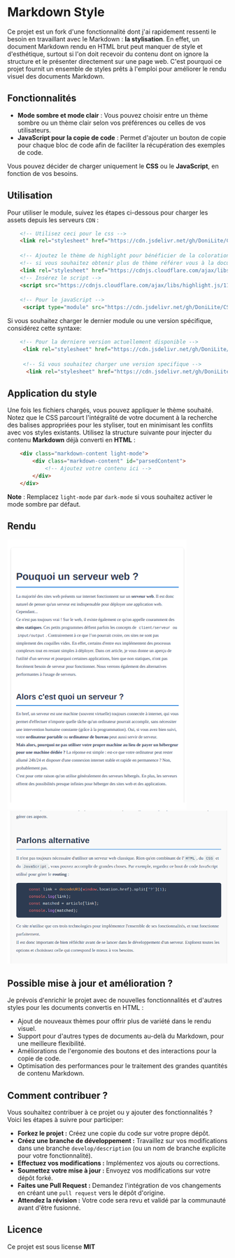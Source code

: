# Markdown Style

Ce projet est un fork d'une fonctionnalité dont j'ai rapidement ressenti le besoin en travaillant avec le Markdown : **la stylisation**. En effet, un document Markdown rendu en HTML brut peut manquer de style et d'esthétique, surtout si l'on doit recevoir du contenu dont on ignore la structure et le présenter directement sur une page web. C'est pourquoi ce projet fournit un ensemble de styles prêts à l'emploi pour améliorer le rendu visuel des documents Markdown.

## Fonctionnalités

- **Mode sombre et mode clair** : Vous pouvez choisir entre un thème sombre ou un thème clair selon vos préférences ou celles de vos utilisateurs.
- **JavaScript pour la copie de code** : Permet d'ajouter un bouton de copie pour chaque bloc de code afin de faciliter la récupération des exemples de code.

Vous pouvez décider de charger uniquement le **CSS** ou le **JavaScript**, en fonction de vos besoins.

## Utilisation

Pour utiliser le module, suivez les étapes ci-dessous pour charger les assets depuis les serveurs `CDN` :

```html
    <!-- Utilisez ceci pour le css -->
    <link rel="stylesheet" href="https://cdn.jsdelivr.net/gh/DoniLite/CSS/md.css">

    <!-- Ajoutez le thème de highlight pour bénéficier de la coloration syntaxique -->
    <!-- si vous souhaitez obtenir plus de thème référer vous à la documentation officieelle du site https://highlightjs.org/#usage -->
    <link rel="stylesheet" href="https://cdnjs.cloudflare.com/ajax/libs/highlight.js/11.8.0/styles/github-dark.min.css"/>
    <!-- Insérez le script -->
    <script src="https://cdnjs.cloudflare.com/ajax/libs/highlight.js/11.8.0/highlight.min.js"></script>

    <!-- Pour le javaScript -->
     <script type="module" src="https://cdn.jsdelivr.net/gh/DoniLite/CSS/md.js" defer></script>
```

Si vous souhaitez charger le dernier module ou une version spécifique, considérez cette syntaxe:

```html
    <!-- Pour la derniere version actuellement disponible -->
     <link rel="stylesheet" href="https://cdn.jsdelivr.net/gh/DoniLite/CSS@latest/md.css">

     <!-- Si vous souhaitez charger une version specifique -->
      <link rel="stylesheet" href="https://cdn.jsdelivr.net/gh/DoniLite/CSS@{{numero_spécifique_de_version}}/md.css">
```

## Application du style

Une fois les fichiers chargés, vous pouvez appliquer le thème souhaité. Notez que le CSS parcourt l'intégralité de votre document à la recherche des balises appropriées pour les styliser, tout en minimisant les conflits avec vos styles existants. Utilisez la structure suivante pour injecter du contenu **Markdown** déjà converti en **HTML** :

```html
    <div class="markdown-content light-mode">
        <div class="markdown-content" id="parsedContent">
            <!-- Ajoutez votre contenu ici -->
        </div>
    </div>
```

**Note** : Remplacez `light-mode` par `dark-mode` si vous souhaitez activer le mode sombre par défaut.

## Rendu

![image1](./asset/Capture%20d’écran%20du%202024-12-04%2016-39-07.png)
![image2](./asset/Capture%20d’écran%20du%202024-12-04%2016-40-14.png)

## Possible mise à jour et amélioration ?

Je prévois d'enrichir le projet avec de nouvelles fonctionnalités et d'autres styles pour les documents convertis en HTML :

- Ajout de nouveaux thèmes pour offrir plus de variété dans le rendu visuel.
- Support pour d'autres types de documents au-delà du Markdown, pour une meilleure flexibilité.
- Améliorations de l'ergonomie des boutons et des interactions pour la copie de code.
- Optimisation des performances pour le traitement des grandes quantités de contenu Markdown.

## Comment contribuer ?

Vous souhaitez contribuer à ce projet ou y ajouter des fonctionnalités ? Voici les étapes à suivre pour participer:

- **Forkez le projet :** Créez une copie du code sur votre propre dépôt.
- **Créez une branche de développement :** Travaillez sur vos modifications dans une branche `develop/description` (ou un nom de branche explicite pour votre fonctionnalité).
- **Effectuez vos modifications :** Implémentez vos ajouts ou corrections.
- **Soumettez votre mise à jour :** Envoyez vos modifications sur votre dépôt forké.
- **Faites une Pull Request :** Demandez l'intégration de vos changements en créant une `pull request` vers le dépôt d'origine.
- **Attendez la révision :** Votre code sera revu et validé par la communauté avant d'être fusionné.

## Licence

Ce projet est sous license **MIT**
